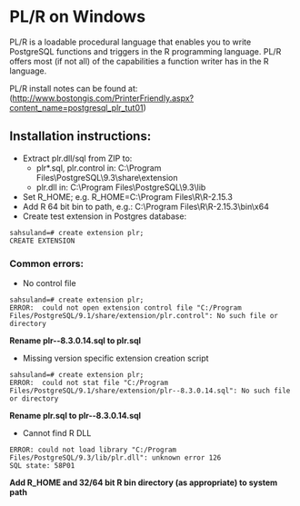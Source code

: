 # PL/R on Windows

PL/R is a loadable procedural language that enables you to write PostgreSQL functions and triggers in the R programming 
language. PL/R offers most (if not all) of the capabilities a function writer has in the R language.

PL/R install notes can be found at: (http://www.bostongis.com/PrinterFriendly.aspx?content_name=postgresql_plr_tut01)

## Installation instructions:

* Extract plr.dll/sql from ZIP to:
  * plr*.sql, plr.control in: C:\Program Files\PostgreSQL\9.3\share\extension
  * plr.dll in: C:\Program Files\PostgreSQL\9.3\lib
* Set R_HOME;  e.g. R_HOME=C:\Program Files\R\R-2.15.3
* Add R 64 bit bin to path, e.g.: C:\Program Files\R\R-2.15.3\bin\x64
* Create test extension in Postgres database:
```
sahsuland=# create extension plr;
CREATE EXTENSION
```
### Common errors:
* No control file
```
sahsuland=# create extension plr;
ERROR:  could not open extension control file "C:/Program Files/PostgreSQL/9.1/share/extension/plr.control": No such file or directory
```
   **Rename plr--8.3.0.14.sql to plr.sql**
* Missing version specific extension creation script
```
sahsuland=# create extension plr;
ERROR:  could not stat file "C:/Program Files/PostgreSQL/9.1/share/extension/plr--8.3.0.14.sql": No such file or directory
```
  **Rename plr.sql to plr--8.3.0.14.sql**
* Cannot find R DLL
```
ERROR: could not load library "C:/Program Files/PostgreSQL/9.3/lib/plr.dll": unknown error 126 
SQL state: 58P01
```
  **Add R_HOME and 32/64 bit R bin directory (as appropriate) to system path**
